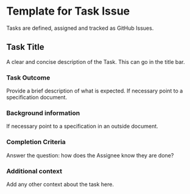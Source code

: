 # Template for Task Issue
Tasks are defined, assigned and tracked as GitHub Issues. 

## Task Title
A clear and concise description of the Task. This can go in the title bar.

### Task Outcome
Provide a brief description of what is expected. If necessary point to a specification document.

### Background information
If necessary point to a specification in an outside document.

### Completion Criteria
Answer the question: how does the Assignee know they are done?

### Additional context
Add any other context about the task here.
